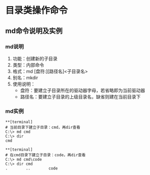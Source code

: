 # 目录类操作命令

## md命令说明及实例

### md说明
1. 功能：创建新的子目录
2. 类型：内部命令
3. 格式：md [盘符:][路径名]<子目录名>
4. 别名：mkdir
5. 使用说明：
	* 盘符：要建立子目录所在的驱动器字母，若省略即为当前驱动器
	* 路径名：要建立子目录的上级目录名，缺省则建在当前目录下

### md实例

```
**[terminal]
# 当前目录下建立子目录：cmd，再dir查看
C:\> md cmd
C:\> dir
cmd
```

```
**[terminal]
# 在cmd目录下建立子目录：code，再dir查看
C:\> md cmd\code
C:\> dir cmd
.        ..        code
```
